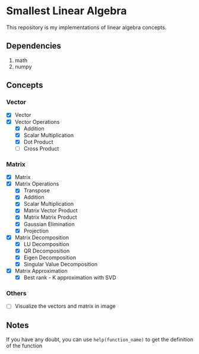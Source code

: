 # Smallest Linear Algebra
This repository is my implementations of linear algebra concepts.

## Dependencies
1. math
2. numpy
## Concepts
### Vector
- [x] Vector
- [x] Vector Operations
    - [x] Addition
    - [x] Scalar Multiplication
    - [x] Dot Product
    - [ ] Cross Product
### Matrix
- [x] Matrix
- [x] Matrix Operations
    - [x] Transpose
    - [x] Addition
    - [x] Scalar Multiplication
    - [x] Matrix Vector Product
    - [x] Matrix Matrix Product
    - [x] Gaussian Elimination
    - [x] Projection
- [x] Matrix Decomposition
    - [x] LU Decomposition
    - [x] QR Decomposition
    - [x] Eigen Decomposition
    - [x] Singular Value Decomposition
- [x] Matrix Approximation
    - [x] Best rank - K approximation with SVD 
### Others
- [ ] Visualize the vectors and matrix in image
## Notes
If you have any doubt, you can use `help(function_name)` to get the definition of the function